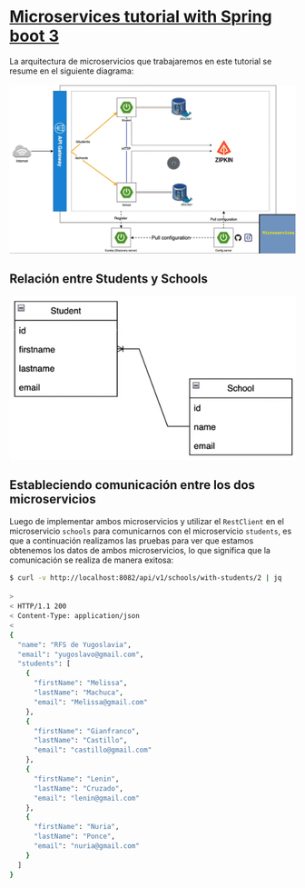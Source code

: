 # [Microservices tutorial with Spring boot 3](https://www.youtube.com/watch?v=KJ0cSvYj41c)

La arquitectura de microservicios que trabajaremos en este tutorial se resume en el siguiente diagrama:

![Microservices Architecture](./assets/01.microservices-architecture.png)

## Relación entre Students y Schools

![relationship](./assets/02.relationship.png)

## Estableciendo comunicación entre los dos microservicios

Luego de implementar ambos microservicios y utilizar el `RestClient` en el microservicio `schools` para comunicarnos
con el microservicio `students`, es que a continuación realizamos las pruebas para ver que estamos obtenemos los datos
de ambos microservicios, lo que significa que la comunicación se realiza de manera exitosa:

````bash
$ curl -v http://localhost:8082/api/v1/schools/with-students/2 | jq

>
< HTTP/1.1 200
< Content-Type: application/json
<
{
  "name": "RFS de Yugoslavia",
  "email": "yugoslavo@gmail.com",
  "students": [
    {
      "firstName": "Melissa",
      "lastName": "Machuca",
      "email": "Melissa@gmail.com"
    },
    {
      "firstName": "Gianfranco",
      "lastName": "Castillo",
      "email": "castillo@gmail.com"
    },
    {
      "firstName": "Lenin",
      "lastName": "Cruzado",
      "email": "lenin@gmail.com"
    },
    {
      "firstName": "Nuria",
      "lastName": "Ponce",
      "email": "nuria@gmail.com"
    }
  ]
}
````